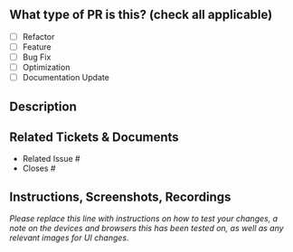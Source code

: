 ## What type of PR is this? (check all applicable)

- [ ] Refactor
- [ ] Feature
- [ ] Bug Fix
- [ ] Optimization
- [ ] Documentation Update

## Description

## Related Tickets & Documents

- Related Issue #
- Closes #

## Instructions, Screenshots, Recordings

_Please replace this line with instructions on how to test your changes, a note
on the devices and browsers this has been tested on, as well as any relevant
images for UI changes._